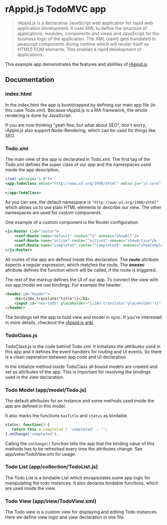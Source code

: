 # rAppid.js TodoMVC app

> rAppid.js is a declarative JavaScript web application for rapid web application development. It uses XML to define the structure of applications, modules, components and views and JavaScript for the business logic of the application. The XML (xaml) gets translated to javascript components during runtime which will render itself as HTML5 DOM elements. This enables a rapid development of applications.

This example app demonstrates the features and abilities of [rAppid.js](http://www.rappidjs.com)


## Documentation


### index.html

In the index.html the app is bootstrapped by defining our main app file (in this case Todo.xml). Because rAppid.js is a RIA framework, the whole rendering is done by JavaScript.

If you are now thinking "yeah fine, but what about SEO", don't worry, rAppid.js also support Node-Rendering, which can be used for things like SEO.


### Todo.xml

The main view of the app is declarated in Todo.xml. The first tag of the Todo.xml defines the super class of our app and the namespaces used inside the app description.

```xml
<?xml version="1.0"?>
<app:TodoClass xmlns="http://www.w3.org/1999/xhtml" xmlns:js="js.core" xmlns:ui="js.ui" xmlns:app="app" xmlns:view="app.view" xmlns:conf="js.conf">
...
</app:TodoClass>
```

As you can see, the default namespace is `"http://www.w3.org/1999/xhtml"` which allows us to use plain HTML elements to describe our view. The other namespaces are used for custom components.

One example of a custom component is the Router configuration.

```xml
<js:Router cid="router">
	<conf:Route name="default" route="^$" onexec="showAll"/>
	<conf:Route name="active" route="^active$" onexec="showActive"/>
	<conf:Route name="completed" route="^completed$" onexec="showCompleted"/>
</js:Router>
```

All routes of the app are defined inside this declaration. The **route** attribute expects a regular expression, which matches the route. The **onexec** attribute defines the function which will be called, if the route is triggered.

The rest of the markup defines the UI of our app. To connect the view with our app model we use bindings. For example the header:

```html
<header id="header">
	<h1>{i18n.translate('title')}</h1>
	<input id="new-todo" placeholder="{i18n.translate('placeholder')}" onkeyup="addNewTodo" value="{{newTodo.title}}" autofocus="autofocus"/>
</header>
```

The bindings tell the app to hold view and model in sync. If you're interested in more details, checkout the [rAppid.js wiki](http://www.rappidjs.com/#/wiki/Home).


### TodoClass.js

TodoClass.js is the code behind Todo.xml. It initializes the attributes used in this app and it defines the event handlers for routing and UI events. So there is a clean seperation between app code and UI declaration.

In the initialize method inside TodoClass all bound models are created and set as attributes of the app. This is important for resolving the bindings used in the view declaration.


### Todo Model (app/model/Todo.js)

The default attributes for an instance and some methods used inside the app are defined in this model.

It also marks the functions `hasTitle` and `status` as bindable.

 ```javascript
 status: function() {
	return this.$.completed ? 'completed' : '';
 }.onChange('completed'),
 ```

Calling the `onChange()` function tells the app that the binding value of this methods has to be refreshed every time the attributes change. See app/view/TodoView.xml for usage.


### Todo List (app/collection/TodoList.js)

The Todo List is a bindable List which encapsulates some app logic for manipulating the todo instances. It also declares bindable functions, which are used inside the view.


### Todo View (app/view/TodoView.xml)

The Todo view is a custom view for displaying and editing Todo instances. Here we define view logic and view declaration in one file.
